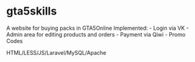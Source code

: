 # gta5skills
A website for buying packs in GTA5Online
  Implemented:
    - Login via VK
    - Admin area for editing products and orders
    - Payment via Qiwi
    - Promo Codes
    
HTML/LESS/JS/Laravel/MySQL/Apache


